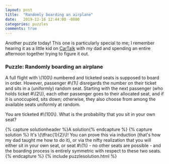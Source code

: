 ```yaml
---
layout: post
title:  "Randomly boarding an airplane"
date:   2019-12-16 12:44:00 -0800
categories: puzzles
comments: true
---
```

Another puzzle today! This one is particularly special to me; I remember hearing it as a little kid on [CarTalk](https://www.cartalk.com/) with my dad and spending an entire afternoon together trying to figure it out.

### Puzzle: Randomly boarding an airplane
A full flight with \\(100\\) numbered and ticketed seats is supposed to board in order. However, passenger #\\(1\\) disregards the number on their ticket and sits in a (uniformly) random seat. Starting with the next passenger (who holds ticket #\\(2\\)), each other passenger goes to their allocated seat, and if it is unoccupied, sits down; otherwise, they also choose from among the available seats uniformly at random.

You are ticketed #\\(100\\). What is the probability that you sit in your own seat?

{% capture solutionheader %}A solution{% endcapture %}
{% capture solution %}
It's \\(\tfrac{1}{2}\\)! You can prove this via induction (that's how my dad taught me how to do it), or via the nifty realization that you will either sit in your own seat, or seat #\\(1\\) - no other seats are possible - and the boarding process is entirely symmetric with respect to these two seats.
{% endcapture %}
{% include puzzlesolution.html %}
